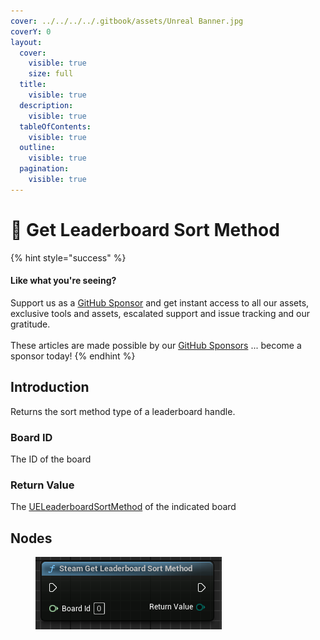```yaml
---
cover: ../../../../.gitbook/assets/Unreal Banner.jpg
coverY: 0
layout:
  cover:
    visible: true
    size: full
  title:
    visible: true
  description:
    visible: true
  tableOfContents:
    visible: true
  outline:
    visible: true
  pagination:
    visible: true
---
```


# 🔵 Get Leaderboard Sort Method

{% hint style="success" %}
#### Like what you're seeing?

Support us as a [GitHub Sponsor](../../../../become-a-sponsor/) and get instant access to all our assets, exclusive tools and assets, escalated support and issue tracking and our gratitude.\
\
These articles are made possible by our [GitHub Sponsors](../../../../become-a-sponsor/) ... become a sponsor today!
{% endhint %}

## Introduction

Returns the sort method type of a leaderboard handle.

### Board ID

The ID of the board

### Return Value

The [UELeaderboardSortMethod](../enumerators/ueleaderboardsortmethod.md) of the indicated board

## Nodes

<figure><img src="../../../../.gitbook/assets/image (330).png" alt=""><figcaption></figcaption></figure>
